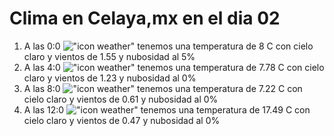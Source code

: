 # Clima en Celaya,mx en el dia 02

1. A las 0:0 !["icon weather"](http://openweathermap.org/img/w/01n.png) tenemos una temperatura de 8 C con cielo claro y  vientos de 1.55 y nubosidad al 5%
1. A las 4:0 !["icon weather"](http://openweathermap.org/img/w/01n.png) tenemos una temperatura de 7.78 C con cielo claro y  vientos de 1.23 y nubosidad al 0%
1. A las 8:0 !["icon weather"](http://openweathermap.org/img/w/01d.png) tenemos una temperatura de 7.22 C con cielo claro y  vientos de 0.61 y nubosidad al 0%
1. A las 12:0 !["icon weather"](http://openweathermap.org/img/w/01d.png) tenemos una temperatura de 17.49 C con cielo claro y  vientos de 0.47 y nubosidad al 0%
